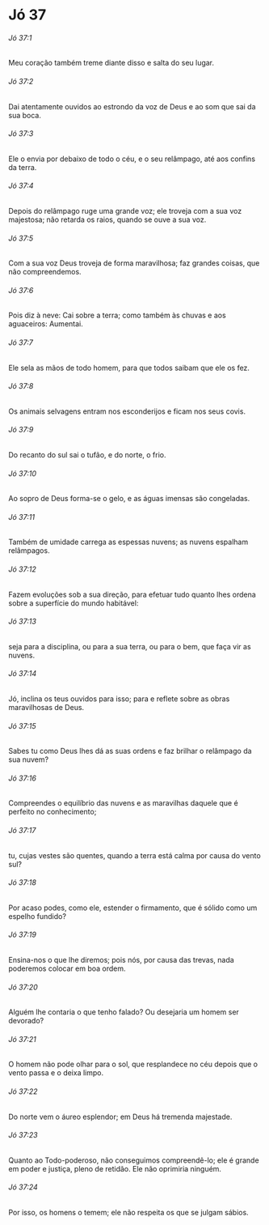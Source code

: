 # Jó 37

###### Jó 37:1

Meu coração também treme diante disso e salta do seu lugar.

###### Jó 37:2

Dai atentamente ouvidos ao estrondo da voz de Deus e ao som que sai da sua boca.

###### Jó 37:3

Ele o envia por debaixo de todo o céu, e o seu relâmpago, até aos confins da terra.

###### Jó 37:4

Depois do relâmpago ruge uma grande voz; ele troveja com a sua voz majestosa; não retarda os raios, quando se ouve a sua voz.

###### Jó 37:5

Com a sua voz Deus troveja de forma maravilhosa; faz grandes coisas, que não compreendemos.

###### Jó 37:6

Pois diz à neve: Cai sobre a terra; como também às chuvas e aos aguaceiros: Aumentai.

###### Jó 37:7

Ele sela as mãos de todo homem, para que todos saibam que ele os fez.

###### Jó 37:8

Os animais selvagens entram nos esconderijos e ficam nos seus covis.

###### Jó 37:9

Do recanto do sul sai o tufão, e do norte, o frio.

###### Jó 37:10

Ao sopro de Deus forma-se o gelo, e as águas imensas são congeladas.

###### Jó 37:11

Também de umidade carrega as espessas nuvens; as nuvens espalham relâmpagos.

###### Jó 37:12

Fazem evoluções sob a sua direção, para efetuar tudo quanto lhes ordena sobre a superfície do mundo habitável:

###### Jó 37:13

seja para a disciplina, ou para a sua terra, ou para o bem, que faça vir as nuvens.

###### Jó 37:14

Jó, inclina os teus ouvidos para isso; para e reflete sobre as obras maravilhosas de Deus.

###### Jó 37:15

Sabes tu como Deus lhes dá as suas ordens e faz brilhar o relâmpago da sua nuvem?

###### Jó 37:16

Compreendes o equilíbrio das nuvens e as maravilhas daquele que é perfeito no conhecimento;

###### Jó 37:17

tu, cujas vestes são quentes, quando a terra está calma por causa do vento sul?

###### Jó 37:18

Por acaso podes, como ele, estender o firmamento, que é sólido como um espelho fundido?

###### Jó 37:19

Ensina-nos o que lhe diremos; pois nós, por causa das trevas, nada poderemos colocar em boa ordem.

###### Jó 37:20

Alguém lhe contaria o que tenho falado? Ou desejaria um homem ser devorado?

###### Jó 37:21

O homem não pode olhar para o sol, que resplandece no céu depois que o vento passa e o deixa limpo.

###### Jó 37:22

Do norte vem o áureo esplendor; em Deus há tremenda majestade.

###### Jó 37:23

Quanto ao Todo-poderoso, não conseguimos compreendê-lo; ele é grande em poder e justiça, pleno de retidão. Ele não oprimiria ninguém.

###### Jó 37:24

Por isso, os homens o temem; ele não respeita os que se julgam sábios.

